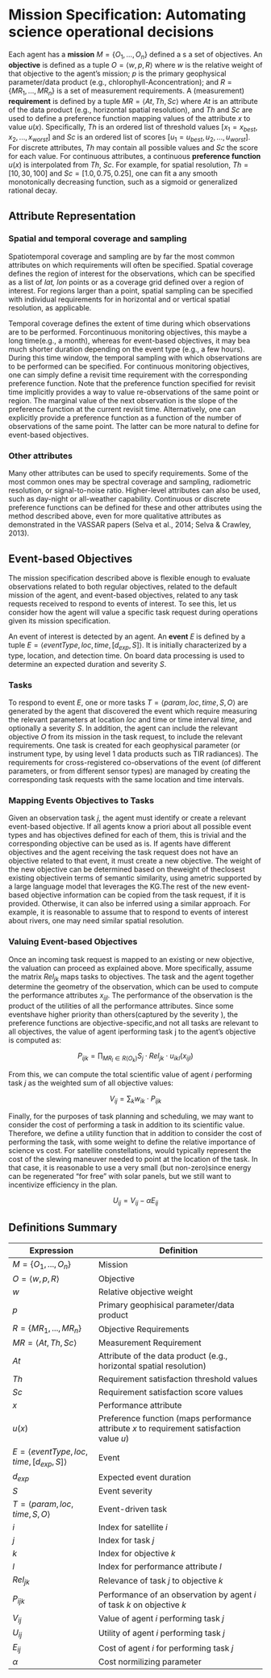 # Mission Specification: Automating science operational decisions

Each agent has a **mission** $M=\{O_1, \text{...} ,O_n\}$ defined a s a set of objectives. 
An **objective** is defined as a tuple $O=⟨w,p,R⟩$ where $w$ is the relative weight of that objective to the agent’s mission; $p$ is the primary geophysical parameter/data product (e.g., chlorophyll-Aconcentration); and $R=\{MR_1,...,MR_n\}$ is a set of measurement requirements. 
A (measurement) **requirement** is defined by a tuple $MR=⟨At,Th,Sc⟩$ where $At$ is an attribute of the data product (e.g., horizontal spatial resolution), and $Th$ and $Sc$ are used to define a preference function mapping values of the attribute $x$ to value $u(x)$. Specifically, $Th$ is an ordered list of threshold values $[x_1=x_{best},x_2,...,x_{worst}]$ and $Sc$ is an ordered list of scores $[u_1=u_{best},u_2,...,u_{worst}]$. For discrete attributes, $Th$ may contain all possible values and $Sc$ the score for each value. For continuous attributes, a continuous **preference function** $u(x)$ is interpolated from $Th$, $Sc$. For example, for spatial resolution, $Th=[10, 30, 100]$ and $Sc=[1.0, 0.75,0.25]$, one can fit a any smooth monotonically decreasing function, such as a sigmoid or generalized rational decay. 

<!-- (see Figure 10).

Figure 10: Example preference function for horizontal spatial resolution given Th=[10,30,100]and Sc=[1,0.75,0.25] -->
## Attribute Representation
### Spatial and temporal coverage and sampling
Spatiotemporal coverage and sampling are by far the most common attributes on which requirements will often be specified. Spatial coverage defines the region of interest for the observations, which can be specified as a list of *lat, lon* points or as a coverage grid defined over a region of interest. For regions larger than a point, spatial sampling can be specified with individual requirements for in horizontal and or vertical spatial resolution, as applicable. 

Temporal coverage defines the extent of time during which observations are to be performed. Forcontinuous monitoring objectives, this maybe a long time(e.g., a month), whereas for event-based objectives, it may bea much shorter duration depending on the event type (e.g., a few hours). During this time window, the temporal sampling with which observations are to be performed can be specified. For continuous monitoring objectives, one can simply define a revisit time requirement with the corresponding preference function. Note that the preference function specified for revisit time implicitly provides a way to value re-observations of the same point or region. The marginal value of the next observation is the slope of the preference function at the current revisit time. Alternatively, one can explicitly provide a preference function as a function of the number of observations of the same point. The latter can be more natural to define for event-based objectives.

### Other attributes
Many other attributes can be used to specify requirements. Some of the most common ones may be spectral coverage and sampling, radiometric resolution, or signal-to-noise ratio. Higher-level attributes can also be used, such as day-night or all-weather capability. Continuous or discrete preference functions can be defined for these and other attributes using the method described above, even for more qualitative attributes as demonstrated in the VASSAR papers (Selva et al., 2014; Selva & Crawley, 2013). 

## Event-based Objectives
The mission specification described above is flexible enough to evaluate observations related to both regular objectives, related to the default mission of the agent, and event-based objectives, related to any task requests received to respond to events of interest. To see this, let us consider how the agent will value a specific task request during operations given its mission specification. 

An event of interest is detected by an agent. An **event** $E$ is defined by a tuple $E =⟨eventType, loc, time, [d_{exp},S]⟩$. It is initially characterized by a type, location, and detection time. On board data processing is used to determine an expected duration and severity $S$. 

### Tasks
To respond to event $E$, one or more tasks $T=⟨param, loc, time, S, O⟩$ are generated by the agent that discovered the event which require measuring the relevant parameters at location $loc$ and time or time interval $time$, and optionally a severity $S$. In addition, the agent can include the relevant objective $O$ from its mission in the task request, to include the relevant requirements. One task is created for each geophysical parameter (or instrument type, by using level 1 data products such as TIR radiances). The requirements for cross-registered co-observations of the event (of different parameters, or from different sensor types) are managed by creating the corresponding task requests with the same location and time intervals. 


### Mapping Events Objectives to Tasks
Given an observation task $j$, the agent must identify or create a relevant event-based objective. If all agents know a priori about all possible event types and has objectives defined for each of them, this is trivial and the corresponding objective can be used as is. If agents have different objectives and the agent receiving the task request does not have an objective related to that event, it must create a new objective. The weight of the new objective can be determined based on theweight of theclosest existing objectivein terms of semantic similarity, using ametric supported by a large language model that leverages the KG.The rest of the new event-based objective information can be copied from the task request, if it is provided. Otherwise, it can also be inferred using a similar approach. For example, it is reasonable to assume that to respond to events of interest about rivers, one may need similar spatial resolution. 

### Valuing Event-based Objectives
Once an incoming task request is mapped to an existing or new objective, the valuation can proceed as explained above. More specifically, assume the matrix $Rel_{jk}$ maps tasks to objectives. The task and the agent together determine the geometry of the observation, which can be used to compute the performance attributes $x_{ijl}$. The performance of the observation is the product of the utilities of all the performance attributes. Since some eventshave higher priority than others(captured by the severity ), the preference functions are objective-specific,and not all tasks are relevant to all objectives, the value of agent iperforming task j to the agent’s objective is computed as: 

$$P_{ijk} = \prod_{MR_l \in R(O_k)} S_j \cdot Rel_{jk} \cdot u_{ikl}(x_{ijl})$$

From this, we can compute the total scientific value of agent $i$ performing task $j$ as the weighted sum of all objective values:

$$V_{ij} = \sum_{k} w_{ik} \cdot P_{ijk} $$

Finally, for the purposes of task planning and scheduling, we may want to consider the cost of performing a task in addition to its scientific value. Therefore, we define a utility function that in addition to consider the cost of performing the task, with some weight to define the relative importance of science vs cost. For satellite constellations, would typically represent the cost of the slewing maneuver needed to point at the location of the task. In that case, it is reasonable to use a very small (but non-zero)since energy can be regenerated “for free” with solar panels, but we still want to incentivize efficiency in the plan. 

$$U_{ij} = V_{ij} - \alpha E_{ij} $$

## Definitions Summary
| Expression | Definition |
|------------|------------|
| $M=\{O_1, \text{...} ,O_n\}$ | Mission |
| $O=⟨w,p,R⟩$ | Objective |
| $w$ | Relative objective weight |
| $p$ | Primary geophisical parameter/data product |
| $R=\{MR_1,...,MR_n\}$ | Objective Requirements |
| $MR=⟨At,Th,Sc⟩$ | Measurement Requirement | 
| $At$ | Attribute of the data product (e.g., horizontal spatial resolution) |
| $Th$ | Requirement satisfaction threshold values |
| $Sc$ | Requirement satisfaction score values |
| $x$ | Performance attribute |
| $u(x)$ | Preference function (maps performance attribute $x$ to requirement satisfaction value $u$) | 
| $E =⟨eventType, loc, time, [d_{exp},S]⟩$ | Event |
| $d_{exp}$ | Expected event duration |
| $S$ | Event severity |
| $T=⟨param, loc, time, S, O⟩$ | Event-driven task |
| $i$ | Index for satellite $i$ |
| $j$ | Index for task $j$ |
| $k$ | Index for objective $k$ | 
| $l$ | Index for performance attribute $l$ |
| $Rel_{jk}$ | Relevance of task $j$ to objective $k$ |
| $P_{ijk}$ | Performance of an observation by agent $i$ of task $k$ on objective $k$ |
| $V_{ij}$ | Value of agent $i$ performing task $j$ |
| $U_{ij}$ | Utility of agent $i$ performing task $j$ |
| $E_{ij}$ | Cost of agent $i$ for performing task $j$ | 
| $\alpha$ | Cost normilizing parameter | 